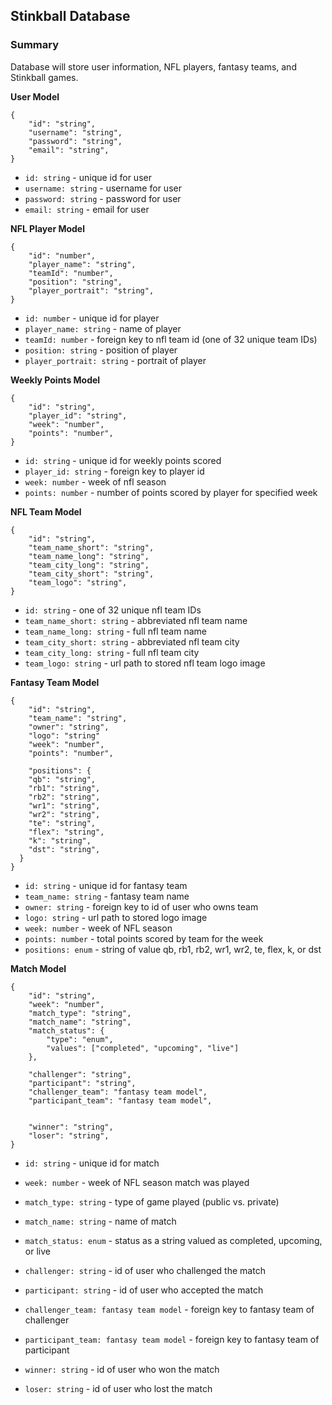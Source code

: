 ## Stinkball Database

### Summary
Database will store user information, NFL players, fantasy teams, and Stinkball games. 

**User Model**
```
{
    "id": "string",
    "username": "string",
    "password": "string",
    "email": "string",
}
```

- `id: string` - unique id for user
- `username: string` - username for user
- `password: string` - password for user
- `email: string` - email for user


**NFL Player Model**
```
{
    "id": "number",
    "player_name": "string",
    "teamId": "number",
    "position": "string",
    "player_portrait": "string",
}
```

- `id: number` - unique id for player
- `player_name: string` - name of player
- `teamId: number` - foreign key to nfl team id (one of 32 unique team IDs)
- `position: string` - position of player
- `player_portrait: string` - portrait of player

**Weekly Points Model**
```
{
    "id": "string",
    "player_id": "string",
    "week": "number",
    "points": "number",
}
```

- `id: string` - unique id for weekly points scored
- `player_id: string` - foreign key to player id
- `week: number` - week of nfl season
- `points: number` - number of points scored by player for specified week


**NFL Team Model**
```
{
    "id": "string",
    "team_name_short": "string", 
    "team_name_long": "string",
    "team_city_long": "string",
    "team_city_short": "string",
    "team_logo": "string",
}
```
- `id: string` - one of 32 unique nfl team IDs
- `team_name_short: string` - abbreviated nfl team name
- `team_name_long: string` - full nfl team name
- `team_city_short: string` - abbreviated nfl team city 
- `team_city_long: string` - full nfl team city 
- `team_logo: string` - url path to stored nfl team logo image


**Fantasy Team Model**
```
{
    "id": "string",
    "team_name": "string",
    "owner": "string",
    "logo": "string"
    "week": "number",
    "points": "number",

    "positions": {
    "qb": "string",
    "rb1": "string",
    "rb2": "string",
    "wr1": "string",
    "wr2": "string",
    "te": "string",
    "flex": "string",
    "k": "string",
    "dst": "string",
  }
}
```

- `id: string` - unique id for fantasy team
- `team_name: string` - fantasy team name
- `owner: string` - foreign key to id of user who owns team
- `logo: string` - url path to stored logo image
- `week: number` - week of NFL season
- `points: number` - total points scored by team for the week
- `positions: enum` - string of value qb, rb1, rb2, wr1, wr2, te, flex, k, or dst


**Match Model**
```
{
    "id": "string",
    "week": "number",
    "match_type": "string",
    "match_name": "string",
    "match_status": {
        "type": "enum",
        "values": ["completed", "upcoming", "live"]
    },
    
    "challenger": "string",
    "participant": "string",
    "challenger_team": "fantasy team model",
    "participant_team": "fantasy team model",
    

    "winner": "string",
    "loser": "string",
}
```

- `id: string` - unique id for match
- `week: number` - week of NFL season match was played
- `match_type: string` - type of game played (public vs. private)
- `match_name: string` - name of match
- `match_status: enum` - status as a string valued as completed, upcoming, or live

- `challenger: string` - id of user who challenged the match
- `participant: string` - id of user who accepted the match
- `challenger_team: fantasy team model` - foreign key to fantasy team of challenger
- `participant_team: fantasy team model` - foreign key to fantasy team of participant


- `winner: string` - id of user who won the match
- `loser: string` - id of user who lost the match
